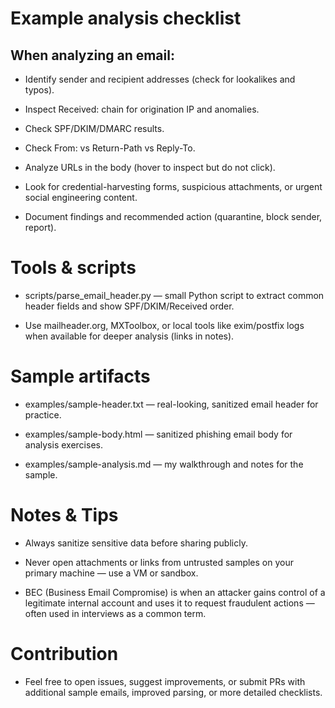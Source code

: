 # Example analysis checklist

## When analyzing an email:

- Identify sender and recipient addresses (check for lookalikes and typos).

- Inspect Received: chain for origination IP and anomalies.

- Check SPF/DKIM/DMARC results.

- Check From: vs Return-Path vs Reply-To.

- Analyze URLs in the body (hover to inspect but do not click).

- Look for credential-harvesting forms, suspicious attachments, or urgent social engineering content.

- Document findings and recommended action (quarantine, block sender, report).

# Tools & scripts
- scripts/parse_email_header.py — small Python script to extract common header fields and show SPF/DKIM/Received order.

- Use mailheader.org, MXToolbox, or local tools like exim/postfix logs when available for deeper analysis (links in notes).

# Sample artifacts
- examples/sample-header.txt — real-looking, sanitized email header for practice.

- examples/sample-body.html — sanitized phishing email body for analysis exercises.

- examples/sample-analysis.md — my walkthrough and notes for the sample.

# Notes & Tips
- Always sanitize sensitive data before sharing publicly.

- Never open attachments or links from untrusted samples on your primary machine — use a VM or sandbox.

- BEC (Business Email Compromise) is when an attacker gains control of a legitimate internal account and uses it to request fraudulent actions — often used in interviews as a common term.

# Contribution
- Feel free to open issues, suggest improvements, or submit PRs with additional sample emails, improved parsing, or more detailed checklists.
